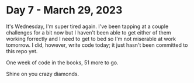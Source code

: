 # Day 7 - March 29, 2023

It's Wednesday, I'm super tired again. I've been tapping at a couple challenges for a bit now but I haven't been able to get either of them working forrectly and I need to get to bed so I'm not miserable at work tomorrow. I did, however, write code today; it just hasn't been committed to this repo yet.

One week of code in the books, 51 more to go.

Shine on you crazy diamonds.
